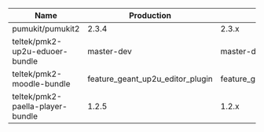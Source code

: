 | Name                            | Production                        | Staging
|---------------------------------|-----------------------------------|---------------------------------
| pumukit/pumukit2                |                             2.3.4 |                            2.3.x
| teltek/pmk2-up2u-eduoer-bundle  |                        master-dev |                       master-dev
| teltek/pmk2-moodle-bundle       |  feature_geant_up2u_editor_plugin | feature_geant_up2u_editor_plugin
| teltek/pmk2-paella-player-bundle|                             1.2.5 |                            1.2.x
